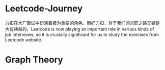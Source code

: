 # Leetcode-Journey
力扣在大厂面试中扮演着极为重要的角色。刷好力扣，对于我们的求职之路无疑是大有裨益的。Leetcode is now playing an important role in various kinds of job interviews, so it is crucially significant for us to study the exercises from Leetcode website. 
# Graph Theory
